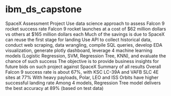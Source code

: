 # ibm_ds_capstone
SpaceX Assessment Project
Use data science approach to assess Falcon 9 rocket success rate
  Falcon 9 rocket launches at a cost of $62 million dollars vs others at $165 million dollars each
  Much of the savings is due to SpaceX can reuse the first stage for landing
  Use API to collect historical data, conduct web scraping, data wrangling, compile SQL queries, develop EDA visualization, generate plotly dashboard, leverage 4 machine learning models (Logistic Regression, SVM, Regression Tree, KNN), and evaluate the chance of such success
  The objective is to provide business insights for future bids on such project against SpaceX
Summary of all results
  Overall Falcon 9 success rate is about 67%, with KSC LC-39A and VAFB SLC 4E sites at 77%
  With heavy payloads, Polar, LEO and ISS Orbits have higher successful landing rate
  Among 4 models, Regression Tree model delivers the best accuracy at 89% (based on test data)

